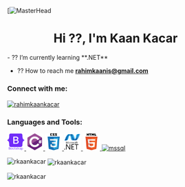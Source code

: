  [![MasterHead](https://wallpapercave.com/wp/wp6735264.png)

<h1 align="center">Hi ??, I'm Kaan Kacar</h1>
- ?? I’m currently learning **.NET**

- ?? How to reach me **rahimkaanis@gmail.com**

<h3 align="left">Connect with me:</h3>
<p align="left">
<a href="https://linkedin.com/in/rahimkaankacar" target="blank"><img align="center" src="https://raw.githubusercontent.com/rahuldkjain/github-profile-readme-generator/master/src/images/icons/Social/linked-in-alt.svg" alt="rahimkaankacar" height="30" width="40" /></a>
</p>

<h3 align="left">Languages and Tools:</h3>
<p align="left"> <a href="https://getbootstrap.com" target="_blank" rel="noreferrer"> <img src="https://raw.githubusercontent.com/devicons/devicon/master/icons/bootstrap/bootstrap-plain-wordmark.svg" alt="bootstrap" width="40" height="40"/> </a> <a href="https://www.w3schools.com/cs/" target="_blank" rel="noreferrer"> <img src="https://raw.githubusercontent.com/devicons/devicon/master/icons/csharp/csharp-original.svg" alt="csharp" width="40" height="40"/> </a> <a href="https://www.w3schools.com/css/" target="_blank" rel="noreferrer"> <img src="https://raw.githubusercontent.com/devicons/devicon/master/icons/css3/css3-original-wordmark.svg" alt="css3" width="40" height="40"/> </a> <a href="https://dotnet.microsoft.com/" target="_blank" rel="noreferrer"> <img src="https://raw.githubusercontent.com/devicons/devicon/master/icons/dot-net/dot-net-original-wordmark.svg" alt="dotnet" width="40" height="40"/> </a> <a href="https://www.w3.org/html/" target="_blank" rel="noreferrer"> <img src="https://raw.githubusercontent.com/devicons/devicon/master/icons/html5/html5-original-wordmark.svg" alt="html5" width="40" height="40"/> </a> <a href="https://www.microsoft.com/en-us/sql-server" target="_blank" rel="noreferrer"> <img src="https://www.svgrepo.com/show/303229/microsoft-sql-server-logo.svg" alt="mssql" width="40" height="40"/> </a> </p>

<p><img align="left" src="https://github-readme-stats.vercel.app/api/top-langs?username=rkaankacar&show_icons=true&locale=en&layout=compact" alt="rkaankacar" /></p>

<p>&nbsp;<img align="center" src="https://github-readme-stats.vercel.app/api?username=rkaankacar&show_icons=true&locale=en" alt="rkaankacar" /></p>

<p><img align="center" src="https://github-readme-streak-stats.herokuapp.com/?user=rkaankacar&" alt="rkaankacar" /></p>

